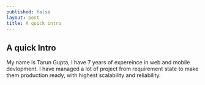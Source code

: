 ```yaml
---
published: false
layout: post
title: A quick intro
---
```

## A quick Intro


My name is Tarun Gupta, I have 7 years of expereince in web and mobile devlopment. I have managed a lot of project from requirement state to make them production ready, with highest scalability and reliability.
